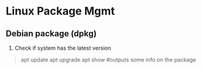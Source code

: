 # Linux Package Mgmt
## Debian package (dpkg)
1. Check if system has the latest version
> apt update
> apt upgrade
> apt show <package> #outputs some info on the package